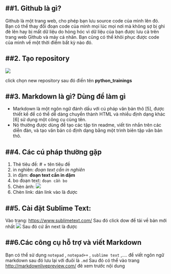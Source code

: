 ##1. Github là gì?
------------------
Github là một trang web, cho phép bạn lưu source code của mình lên đó. 
Bạn có thể thay đổi đoạn code của mình mọi lúc mọi nơi mà không sợ bị ghi đè lên hay bị mất dữ liệu do hỏng hóc vì dữ liệu của bạn được lưu cả trên trang web Github và máy cá nhân. Bạn cũng có thể khôi phục được code của mình về một thời điểm bất kỳ nào đó.

##2. Tạo repository
-------------------
<img src="http://i.imgur.com/qWv696D.jpg">

click chọn new repository sau đó điền tên **python_trainings**

##3. Markdown là gì? Dùng để làm gì
-----------------------------------
- Markdown là một ngôn ngữ đánh dấu với cú pháp văn bản thô [5], được thiết kế để có thể dễ dàng chuyển thành HTML và nhiều định dạng khác [6] sử dụng một công cụ cùng tên. 
- Nó thường được dùng để tạo các tập tin readme, viết tin nhắn trên các diễn đàn, và tạo văn bản có định dạng bằng một trình biên tập văn bản thô.

##4. Các cú pháp thường gặp
---------------------------
1. Thẻ tiêu đề: # + tên tiêu đề
2. in nghiên: *đoạn text cần in nghiên*
3. in đậm: **đoạn text cần in dậm**
4. bo đoạn text: `đoạn cần bo`
5. Chèn ảnh:  <img src="link_anh_cua_ban">
6. Chèn link: dán link vào là được

##5. Cài đặt Sublime Text:
--------------------------
Vào trang: https://www.sublimetext.com/
Sau đó click dow để tải về bản mới nhất
<img src="http://i.imgur.com/U59EdqE.jpg">
Sau đó cứ ấn next là được

##6.Các công cụ hỗ trợ và viết Markdown
---------------------------------------
Bạn có thể sử dụng `notepad` , `notepad++` , `sublime text` ,.... để viết ngôn ngữ markdown sau đó lưu lại với đuôi là `.md`
Sau đó có thể vào trang http://markdownlivepreview.com/ đê xem trước nội dung
